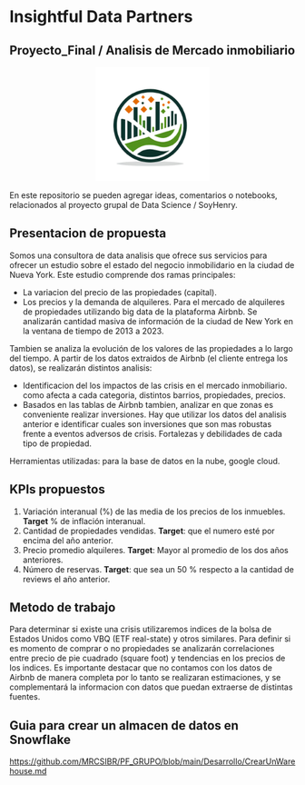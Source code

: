#  Insightful Data Partners
## Proyecto_Final / Analisis de Mercado inmobiliario


<p align="center">
  <img src="Logo.png" alt="Logo" width="200">
</p>
En este repositorio se pueden agregar ideas, comentarios o notebooks, relacionados
al proyecto grupal de Data Science / SoyHenry.


## Presentacion de propuesta

Somos una consultora de data analisis que ofrece sus servicios para ofrecer un estudio sobre el estado del negocio inmobilidario en la ciudad de Nueva York. Este estudio comprende dos ramas principales:
* La variacion del precio de las propiedades (capital).
* Los precios y la demanda de alquileres.
Para el mercado de alquileres de propiedades utilizando big data de la plataforma Airbnb. Se analizarán cantidad masiva de información de la ciudad de New York en la ventana de tiempo de 2013 a 2023.

Tambien se analiza la evolución de los valores de las propiedades a lo largo del tiempo.
A partir de los datos extraidos de Airbnb (el cliente entrega los datos), se realizarán distintos analisis:
* Identificacion del los impactos de las crisis en el mercado inmobiliario. como afecta a cada categoria, distintos barrios, propiedades, precios.
* Basados en las tablas de Airbnb tambien, analizar en que zonas es conveniente realizar inversiones. Hay que utilizar los datos del analisis anterior e identificar cuales son inversiones que son mas robustas frente a eventos adversos de crisis. Fortalezas y debilidades de cada tipo de propiedad.

Herramientas utilizadas: para la base de datos en la nube, google cloud.

## KPIs propuestos

1. Variación interanual (%) de las media de los precios de los inmuebles. **Target** % de inflación interanual.
2. Cantidad de propiedades vendidas. **Target**: que el numero esté por encima del año anterior.
3. Precio promedio alquileres. **Target**: Mayor al promedio de los dos años anteriores.
4. Número de reservas. **Target**: que sea un 50 % respecto a la cantidad de reviews el año anterior.

## Metodo de trabajo

Para determinar si existe una crisis utilizaremos indices de la bolsa de Estados Unidos como VBQ (ETF real-state) y otros similares.
Para definir si es momento de comprar o no propiedades se analizarán correlaciones entre precio de pie cuadrado (square foot) y tendencias en los precios de los indices. Es importante destacar que no contamos con los datos de Airbnb de manera completa por lo tanto se realizaran estimaciones, y se complementará la informacion con datos que puedan extraerse de distintas fuentes. 


## Guia para crear un almacen de datos en Snowflake

https://github.com/MRCSIBR/PF_GRUPO/blob/main/Desarrollo/CrearUnWarehouse.md

